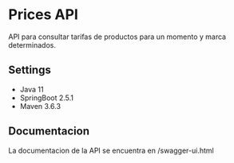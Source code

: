 # Prices API
API para consultar tarifas de productos para un momento y marca determinados.

## Settings
- Java 11
- SpringBoot 2.5.1
- Maven 3.6.3

## Documentacion
La documentacion de la API se encuentra en /swagger-ui.html

